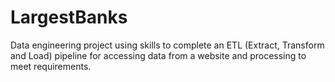 # LargestBanks
Data engineering project using skills to complete an ETL (Extract, Transform and Load) pipeline for accessing data from a website and processing to meet requirements. 
